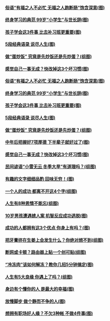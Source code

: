 #### [俗语“有福之人不必忙 无福之人跑断肠”饱含深意(图)](../pages/p8/1022466.md) 
#### [终身学习的典范 99岁“小学生”与世长辞(图)](../pages/p8/1022457.md) 
#### [孩子学会这3件事 比去补习班更重要(图)](../pages/p8/1022418.md) 
#### [5段经典语录 说尽人生(图)](../pages/p8/1022370.md) 
#### [做“蛋炒饭” 究竟是先炒饭还是先炒蛋？(组图)](../pages/p8/1022340.md) 
#### [感觉自己一事无成？快改掉这3个坏习惯(图)](../pages/p8/1022300.md) 
#### [俗语“有福之人不必忙 无福之人跑断肠”饱含深意(图)](../pages/p8/1022466.md) 
#### [终身学习的典范 99岁“小学生”与世长辞(图)](../pages/p8/1022457.md) 
#### [孩子学会这3件事 比去补习班更重要(图)](../pages/p8/1022418.md) 
#### [5段经典语录 说尽人生(图)](../pages/p8/1022370.md) 
#### [做“蛋炒饭” 究竟是先炒饭还是先炒蛋？(组图)](../pages/p8/1022340.md) 
#### [中年后把握好7项厚德 下半辈子就好过了(图)](../pages/p8/1022308.md) 
#### [感觉自己一事无成？快改掉这3个坏习惯(图)](../pages/p8/1022300.md) 
#### [民间谚语“小雪无云 冬季大旱”有道理吗？(组图)](../pages/p8/1022285.md) 
#### [有趣的文字细细品酌 回味无穷！(图)](../pages/p8/1022172.md) 
#### [一个人的成功 都离不开这4个字(组图)](../pages/p8/1022192.md) 
#### [人生有8种恩情不能忘(组图)](../pages/p8/1022175.md) 
#### [10岁男孩遭遇掳人案 机智反应成功逃脱(图)](../pages/p8/1022169.md) 
#### [成功的人都拥有这3个优点 你身上有吗？(图)](../pages/p8/1022107.md) 
#### [把牙膏挤在生姜上会发生什么？你绝对想不到(组图)](../pages/p8/1022053.md) 
#### [断网或卡顿？路由器上贴一个创可贴(组图)](../pages/p8/1021209.md) 
#### [“冷冻肉”该如何解冻？教你几招5分钟搞定(图)](../pages/p8/1022019.md) 
#### [人生有5大良缘 你遇上了吗？(组图)](../pages/p8/1021992.md) 
#### [身边有个懂你的人 是最大的幸福(图)](../pages/p8/1022014.md) 
#### [放慢脚步 做个静而不争的人(图)](../pages/p8/1021978.md) 
#### [想拥有职场好人缘？不欠3种帐 不做4件事(图)](../pages/p8/1021913.md) 
